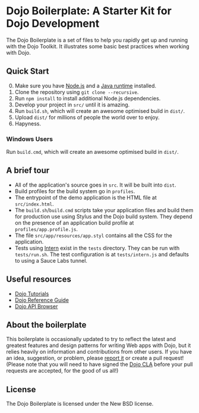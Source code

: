 Dojo Boilerplate: A Starter Kit for Dojo Development
====================================================

The Dojo Boilerplate is a set of files to help you rapidly get up and running
with the Dojo Toolkit. It illustrates some basic best practices when working
with Dojo.

Quick Start
-----------

0. Make sure you have [Node.js](http://nodejs.org) and a
   [Java runtime](http://www.oracle.com/technetwork/java/index.html)
   installed.
1. Clone the repository using `git clone --recursive`.
2. Run `npm install` to install additional Node.js dependencies.
3. Develop your project in `src/` until it is amazing.
4. Run `build.sh`, which will create an awesome optimised build in `dist/`.
5. Upload `dist/` for millions of people the world over to enjoy.
6. Hapyness.

### Windows Users

Run `build.cmd`, which will create an awesome optimised build in `dist/`.

A brief tour
------------

* All of the application's source goes in `src`. It will be built into
  `dist`.
* Build profiles for the build system go in `profiles`.
* The entrypoint of the demo application is the HTML file at
  `src/index.html`.
* The `build.sh`/`build.cmd` scripts take your application files and build them for
  production use using Stylus and the Dojo build system. They depend on the
  presence of an application build profile at `profiles/app.profile.js`.
* The file `src/app/resources/app.styl` contains all the CSS for the
  application.
* Tests using [Intern](http://theintern.io) exist in the `tests` directory.
  They can be run with `tests/run.sh`. The test configuration is at
  `tests/intern.js` and defaults to using a Sauce Labs tunnel.

Useful resources
----------------

* [Dojo Tutorials](http://dojotoolkit.org/documentation/)
* [Dojo Reference Guide](http://dojotoolkit.org/reference-guide/)
* [Dojo API Browser](http://dojotoolkit.org/api/)

About the boilerplate
---------------------

This boilerplate is occasionally updated to try to reflect the latest and
greatest features and design patterns for writing Web apps with Dojo, but
it relies heavily on information and contributions from other users. If
you have an idea, suggestion, or problem, please [report
it](https://github.com/csnover/dojo-boilerplate/issues) or create a pull
request! (Please note that you will need to have signed the [Dojo
CLA](http://dojofoundation.org/about/cla) before your pull requests are
accepted, for the good of us all!)

License
-------

The Dojo Boilerplate is licensed under the New BSD license.
